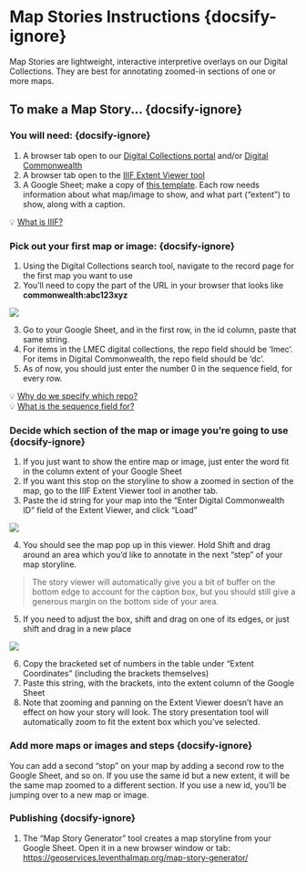 # Map Stories Instructions {docsify-ignore}

Map Stories are lightweight, interactive interpretive overlays on our Digital Collections. They are best for annotating zoomed-in sections of one or more maps. 

## To make a Map Story... {docsify-ignore}

### You will need: {docsify-ignore}
1. A browser tab open to our [Digital Collections portal](https://collections.leventhalmap.org/ "Digital Collections portal") and/or [Digital Commonwealth](https://www.digitalcommonwealth.org/ "Digital Commonwealth")  <br>
2. A browser tab open to the [IIIF Extent Viewer tool](https://geoservices.leventhalmap.org/iiif-extent-viewer/ "IIIF Extent Viewer tool")  <br> 
3. A Google Sheet; make a copy of [this template](https://docs.google.com/spreadsheets/d/1oe9omQd62_WSQiV7o8WOZPawB2oNEwabAmrOxYTs0gE/edit?usp=sharing "this template"). Each row needs information about what map/image to show, and what part (“extent”) to show, along with a caption. 

<div class = "considerations"> 
💡 <a href = "https://geoservices.leventhalmap.org/docs/#/guides/tools-guides/map-stories/how-it-works?id=iiif" target = "_self">What is IIIF? </a> 
</div> 

### Pick out your first map or image: {docsify-ignore}
1. Using the Digital Collections search tool, navigate to the record page for the first map you want to use <br> 
2. You’ll need to copy the part of the URL in your browser that looks like **commonwealth:abc123xyz**

<img src='https://geoservices.leventhalmap.org/docs/media/img/identifier-dc.png'></img>


3. Go to your Google Sheet, and in the first row, in the id column, paste that same string. <br>
4. For items in the LMEC digital collections, the repo field should be ‘lmec’. For items in Digital Commonwealth, the repo field should be ‘dc’. <br>
5. As of now, you should just enter the number 0 in the sequence field, for every row. 



<div class = "considerations"> 
💡 <a href = "https://geoservices.leventhalmap.org/docs/#/guides/tools-guides/map-stories/how-it-works?id=repo" target = "_self">Why do we specify which repo? </a> 
</div> 
<div class = "considerations"> 
💡 <a href = "https://geoservices.leventhalmap.org/docs/#/guides/tools-guides/map-stories/how-it-works?id=sequence" target = "_self">What is the sequence field for? </a> 
</div> 
  


### Decide which section of the map or image you’re going to use {docsify-ignore}

1. If you just want to show the entire map or image, just enter the word fit in the column extent of your Google Sheet 
2. If you want this stop on the storyline to show a zoomed in section of the map, go to the IIIF Extent Viewer tool in another tab.  
3. Paste the id string for your map into the “Enter Digital Commonwealth ID” field of the Extent Viewer, and click “Load” 

<img src='https://geoservices.leventhalmap.org/docs/media/img/iiif-viewer.png'></img>

4. You should see the map pop up in this viewer. Hold Shift and drag around an area which you’d like to annotate in the next “step” of your map storyline. 

> The story viewer will automatically give you a bit of buffer on the bottom edge to account for the caption box, but you should still give a generous margin on the bottom side of your area.

5. If you need to adjust the box, shift and drag on one of its edges, or just shift and drag in a new place

<img src='https://geoservices.leventhalmap.org/docs/media/img/shift-drag.png'></img>

6. Copy the bracketed set of numbers in the table under “Extent Coordinates” (including the brackets themselves) 
7. Paste this string, with the brackets, into the extent column of the Google Sheet 
8. Note that zooming and panning on the Extent Viewer doesn’t have an effect on how your story will look. The story presentation tool will automatically zoom to fit the extent box which you’ve selected. 

### Add more maps or images and steps {docsify-ignore}

You can add a second “stop” on your map by adding a second row to the Google Sheet, and so on. If you use the same id but a new extent, it will be the same map zoomed to a different section. If you use a new id, you’ll be jumping over to a new map or image. 


### Publishing {docsify-ignore}

1. The “Map Story Generator” tool creates a map storyline from your Google Sheet. Open it in a new browser window or tab: https://geoservices.leventhalmap.org/map-story-generator/ 
